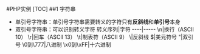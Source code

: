 #PHP实例
[TOC]
##1 字符串
- 单引号字符串：单引号字符串需要转义的字符只有**反斜线**和**单引号**本身  
- 双引号字符串：可以识别转义字符
转义序列|字符
----|-----
\n|换行（ASCII 10）
\r|回车（ASCII 13）
\t|制表符（ASCII 9）
\\\|反斜线
\$|美元符号
\"|双引号
\0到\777|八进制
\x0到\xFF|十六进制
